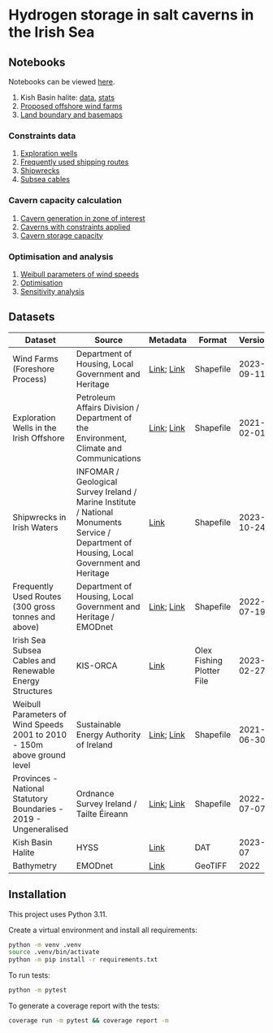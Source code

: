 # Hydrogen storage in salt caverns in the Irish Sea

## Notebooks

Notebooks can be viewed [here](https://github.com/nmstreethran/hydrogen-salt-storage-optimisation/tree/ipynb/notebooks).

1. Kish Basin halite: [data][nbkbdata], [stats][nbkbstats]
1. [Proposed offshore wind farms][nbowf]
1. [Land boundary and basemaps][nbboundary]

### Constraints data

1. [Exploration wells][nbwells]
1. [Frequently used shipping routes][nbshipping]
1. [Shipwrecks][nbshipwrecks]
1. [Subsea cables][nbcables]

### Cavern capacity calculation

1. [Cavern generation in zone of interest][nbcaverns]
1. [Caverns with constraints applied][nbconstrained]
1. [Cavern storage capacity][nbcapacity]

### Optimisation and analysis

1. [Weibull parameters of wind speeds][nbweibull]
1. [Optimisation][nboptimisation]
1. [Sensitivity analysis][nbsensitivity]

## Datasets

Dataset | Source | Metadata | Format | Version
-- | -- | -- | -- | --
Wind Farms (Foreshore Process) | Department of Housing, Local Government and Heritage | [Link][owf]; [Link][owf2] | Shapefile | 2023-09-11
Exploration Wells in the Irish Offshore | Petroleum Affairs Division / Department of the Environment, Climate and Communications | [Link][wells]; [Link][wells2] | Shapefile | 2021-02-01
Shipwrecks in Irish Waters | INFOMAR / Geological Survey Ireland / Marine Institute / National Monuments Service / Department of Housing, Local Government and Heritage | [Link][shipwrecks] | Shapefile | 2023-10-24
Frequently Used Routes (300 gross tonnes and above) | Department of Housing, Local Government and Heritage / EMODnet | [Link][shippingroutes]; [Link][shippingroutes2] | Shapefile | 2022-07-19
Irish Sea Subsea Cables and Renewable Energy Structures | KIS-ORCA | [Link][cables] | Olex Fishing Plotter File | 2023-02-27
Weibull Parameters of Wind Speeds 2001 to 2010 - 150m above ground level | Sustainable Energy Authority of Ireland | [Link][weibull]; [Link][weibull2] | Shapefile | 2021-06-30
Provinces - National Statutory Boundaries - 2019 - Ungeneralised | Ordnance Survey Ireland / Tailte Éireann | [Link][boundary]; [Link][boundary2] | Shapefile | 2022-07-07
Kish Basin Halite | HYSS | [Link][hyss] | DAT | 2023-07
Bathymetry | EMODnet | [Link][emodnet] | GeoTIFF | 2022

## Installation

This project uses Python 3.11.

Create a virtual environment and install all requirements:

```sh
python -m venv .venv
source .venv/bin/activate
python -m pip install -r requirements.txt
```

To run tests:

```sh
python -m pytest
```

To generate a coverage report with the tests:

```sh
coverage run -m pytest && coverage report -m
```

[owf]: https://data.gov.ie/dataset/wind-farms-foreshore-process
[owf2]: https://data-housinggovie.opendata.arcgis.com/maps/housinggovie::wind-farms-foreshore-process
[wells]: https://www.isde.ie/geonetwork/srv/eng/catalog.search#/metadata/ie.marine.data:dataset.2171
[wells2]: https://data.gov.ie/dataset/exploration-wells-in-the-irish-offshore
[hyss]: https://hyss.ie
[emodnet]: https://emodnet.ec.europa.eu/en/bathymetry
[shipwrecks]: https://isde.ie/geonetwork/srv/eng/catalog.search#/metadata/ie.marine.data:dataset.5131
[shippingroutes]: https://data.gov.ie/dataset/frequently-used-routes-300-gross-tonnes-and-above1
[shippingroutes2]: https://data-housinggovie.opendata.arcgis.com/maps/housinggovie::frequently-used-routes-300-gross-tonnes-and-above
[cables]: https://kis-orca.org/downloads/
[boundary]: https://data.gov.ie/dataset/provinces-osi-national-statutory-boundaries-2019
[boundary2]: https://data-osi.opendata.arcgis.com/maps/osi::provinces-national-statutory-boundaries-2019
[weibull]: https://data.gov.ie/dataset/weibull-parameters-wind-speeds-2001-to-2010-150m-above-ground-level
[weibull2]: https://gis.seai.ie/wind/
[nbkbdata]: https://github.com/nmstreethran/hydrogen-salt-storage-optimisation/blob/ipynb/notebooks/kish_basin_dat_files.ipynb
[nbkbstats]: https://github.com/nmstreethran/hydrogen-salt-storage-optimisation/blob/ipynb/notebooks/kish_basin_stats.ipynb
[nbowf]: https://github.com/nmstreethran/hydrogen-salt-storage-optimisation/blob/ipynb/notebooks/offshore_wind_farms.ipynb
[nbwells]: https://github.com/nmstreethran/hydrogen-salt-storage-optimisation/blob/ipynb/notebooks/offshore_exploration_wells.ipynb
[nbweibull]: https://github.com/nmstreethran/hydrogen-salt-storage-optimisation/blob/ipynb/notebooks/weibull_parameters_wind_speeds.ipynb
[nbshipping]: https://github.com/nmstreethran/hydrogen-salt-storage-optimisation/blob/ipynb/notebooks/frequent_shipping_routes.ipynb
[nbshipwrecks]: https://github.com/nmstreethran/hydrogen-salt-storage-optimisation/blob/ipynb/notebooks/shipwrecks.ipynb
[nbcables]: https://github.com/nmstreethran/hydrogen-salt-storage-optimisation/blob/ipynb/notebooks/subsea_cables.ipynb
[nboptimisation]: https://github.com/nmstreethran/hydrogen-salt-storage-optimisation/blob/ipynb/notebooks/wind_farm_optimisation.ipynb
[nbsensitivity]: https://github.com/nmstreethran/hydrogen-salt-storage-optimisation/blob/ipynb/notebooks/kish_basin_sensitivity.ipynb
[nbcaverns]: https://github.com/nmstreethran/hydrogen-salt-storage-optimisation/blob/ipynb/notebooks/kish_basin_caverns.ipynb
[nbconstrained]: https://github.com/nmstreethran/hydrogen-salt-storage-optimisation/blob/ipynb/notebooks/kish_basin_caverns_constrained.ipynb
[nbcapacity]: https://github.com/nmstreethran/hydrogen-salt-storage-optimisation/blob/ipynb/notebooks/kish_basin_caverns_capacity.ipynb
[nbboundary]: https://github.com/nmstreethran/hydrogen-salt-storage-optimisation/blob/ipynb/notebooks/ireland_boundary_basemaps.ipynb

